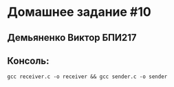 # Домашнее задание #10
## Демьяненко Виктор БПИ217

## Консоль:
```
gcc receiver.c -o receiver && gcc sender.c -o sender
```
